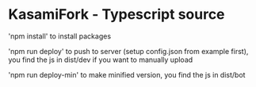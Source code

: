 # KasamiFork - Typescript source

'npm install' to install packages

'npm run deploy' to push to server (setup config.json from example first), you find the js in dist/dev if you want to manually upload

'npm run deploy-min' to make minified version, you find the js in dist/bot
